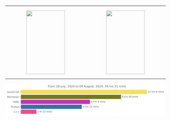 ***

<p align="center">
    <span>
        <img align="center" style="width: 49%;" height=200 src="https://github-readme-stats.vercel.app/api?username=JW5123&show_icons=true&theme=nightowl">
        <img align="center" style="width: 49%;" height=200 src="https://github-readme-stats.vercel.app/api/top-langs/?username=JW5123&theme=nightowl&layout=compact&langs_count=8">
    </span>
</p>

***

<img src="https://github.com/JW5123/JW5123/blob/main/images/stat.svg" alt="JW5123 WakaTime Activity">
